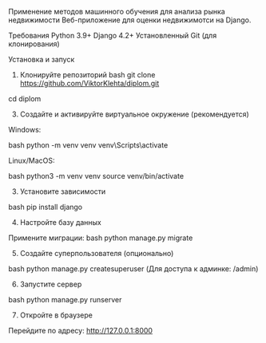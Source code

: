 Применение методов машинного обучения для анализа рынка недвижимости 
Веб-приложение для оценки недвижимотси на Django.

Требования
Python 3.9+
Django 4.2+
Установленный Git (для клонирования)

Установка и запуск

1. Клонируйте репозиторий
bash
git clone https://github.com/ViktorKlehta/diplom.git

cd diplom

3. Создайте и активируйте виртуальное окружение (рекомендуется)

Windows:

bash
python -m venv venv
venv\Scripts\activate

Linux/MacOS:

bash
python3 -m venv venv
source venv/bin/activate

3. Установите зависимости

bash
pip install django

4. Настройте базу данных

Примените миграции:
bash
python manage.py migrate

5. Создайте суперпользователя (опционально)

bash
python manage.py createsuperuser
(Для доступа к админке: /admin)

6. Запустите сервер

bash
python manage.py runserver

7. Откройте в браузере

Перейдите по адресу:
http://127.0.0.1:8000
